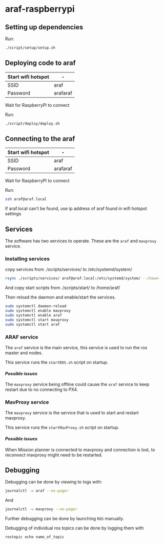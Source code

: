 # araf-raspberrypi

## Setting up dependencies

Run:
```bash
./script/setup/setup.sh
```

## Deploying code to araf

| Start wifi hotspot |-|
|----------|-----------|
| SSID     | araf      |
| Password | arafaraf  |

Wait for RaspberryPI to connect

Run:
```bash
./script/deploy/deploy.sh
```

## Connecting to the araf

| Start wifi hotspot |-|
|----------|-----------|
| SSID     | araf      |
| Password | arafaraf  |

Wait for RaspberryPI to connect

Run:
```bash
ssh araf@araf.local
```
If araf.local can't be found, use ip address of araf found in wifi hotspot settings

## Services

The software has two services to operate. These are the `araf` and `mavproxy` service.

### Installing services

copy services from ./scripts/services/ to /etc/systemd/system/
```bash
rsync ./scripts/services/ araf@araf.local:/etc/systemd/system/ --chown=root:root --progress
```

And copy start scripts from ./scripts/start/ to /home/araf/

Then reload the daemon and enable/start the services.
```bash
sudo systemctl daemon-reload
sudo systemctl enable mavproxy 
sudo systemctl enable araf 
sudo systemctl start mavproxy 
sudo systemctl start araf 
```

### ARAF service
The `araf` service is the main service, this service is used to run the ros master and nodes.

This service runs the `startROS.sh` script on startup.

#### *Possible issues*
The `mavproxy` service being offline could cause the `araf` service to keep restart due to no connecting to PX4.

### MavProxy service
The `mavproxy` service is the service that is used to start and restart mavproxy.

This service runs the `startMavProxy.sh` script on startup.

#### *Possible issues*
When Mission planner is connected to mavproxy and connection is lost, to reconnect mavproxy might need to be restarted.

## Debugging
Debugging can be done by viewing to logs with:
```bash
journalctl -u araf --no-pager
```
And
```bash
journalctl -u mavproxy --no-pager
```

Further debugging can be done by launching `ROS` manually.

Debugging of individual ros topics can be done by logging them with
```bash
rostopic echo name_of_topic
```
